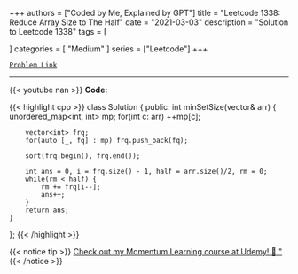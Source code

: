 
+++
authors = ["Coded by Me, Explained by GPT"]
title = "Leetcode 1338: Reduce Array Size to The Half"
date = "2021-03-03"
description = "Solution to Leetcode 1338"
tags = [
    
]
categories = [
    "Medium"
]
series = ["Leetcode"]
+++



[`Problem Link`](https://leetcode.com/problems/reduce-array-size-to-the-half/description/)

---
{{< youtube nan >}}
**Code:**

{{< highlight cpp >}}
class Solution {
public:
    int minSetSize(vector<int>& arr) {
        unordered_map<int, int> mp;
        for(int c: arr) ++mp[c];

        vector<int> frq;
        for(auto [_, fq] : mp) frq.push_back(fq);

        sort(frq.begin(), frq.end());

        int ans = 0, i = frq.size() - 1, half = arr.size()/2, rm = 0;
        while(rm < half) {
            rm += frq[i--];
            ans++;
        }
        return ans;
    }
};
{{< /highlight >}}



{{< notice tip >}}
[Check out my Momentum Learning course at Udemy! 🚀 "](https://www.udemy.com/course/blind-75-the-data-structures-and-algorithms-essentials/)
{{< /notice >}}

